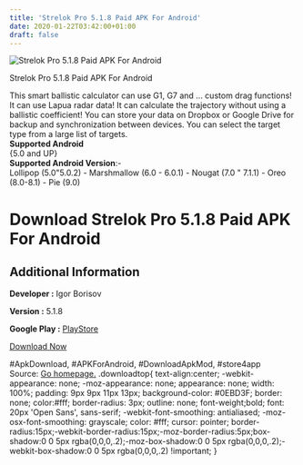 ```yaml
---
title: 'Strelok Pro 5.1.8 Paid APK For Android'
date: 2020-01-22T03:42:00+01:00
draft: false
---
```


![Strelok Pro 5.1.8 Paid APK For Android](https://i2.wp.com/apkhome.net/wp-content/uploads/2020/01/Strelok-Pro-5.1.8-Paid.png "Strelok Pro 5.1.8 Paid APK For Android")

  

Strelok Pro 5.1.8 Paid APK For Android

This smart ballistic calculator can use G1, G7 and ... custom drag functions! It can use Lapua radar data! It can calculate the trajectory without using a ballistic coefficient! You can store your data on Dropbox or Google Drive for backup and synchronization between devices. You can select the target type from a large list of targets.  
**Supported Android**  
{5.0 and UP}  
**Supported Android Version**:-  
Lollipop (5.0"5.0.2) - Marshmallow (6.0 - 6.0.1) - Nougat (7.0 " 7.1.1) - Oreo (8.0-8.1) - Pie (9.0)

Download Strelok Pro 5.1.8 Paid APK For Android
===============================================

Additional Information
----------------------

**Developer :** Igor Borisov

**Version :** 5.1.8

**Google Play :** [PlayStore](https://play.google.com/store/apps/details?id=com.borisov.strelokpro&hl=en)

  

[Download Now](https://store4app.co/post/strelok-pro-5-1-8-paid-apk-for-android_1579618627)

  
#ApkDownload, #APKForAndroid, #DownloadApkMod, #store4app  
Source: [Go homepage.](https://store4app.co/post/strelok-pro-5-1-8-paid-apk-for-android_1579618627) .downloadtop{ text-align:center; -webkit-appearance: none; -moz-appearance: none; appearance: none; width: 100%; padding: 9px 9px 11px 13px; background-color: #0EBD3F; border: none; color:#fff; border-radius: 3px; outline: none; font-weight;bold; font: 20px 'Open Sans', sans-serif; -webkit-font-smoothing: antialiased; -moz-osx-font-smoothing: grayscale; color: #fff; cursor: pointer; border-radius:15px;-webkit-border-radius:15px;-moz-border-radius:5px;box-shadow:0 0 5px rgba(0,0,0,.2);-moz-box-shadow:0 0 5px rgba(0,0,0,.2);-webkit-box-shadow:0 0 5px rgba(0,0,0,.2) !important; }